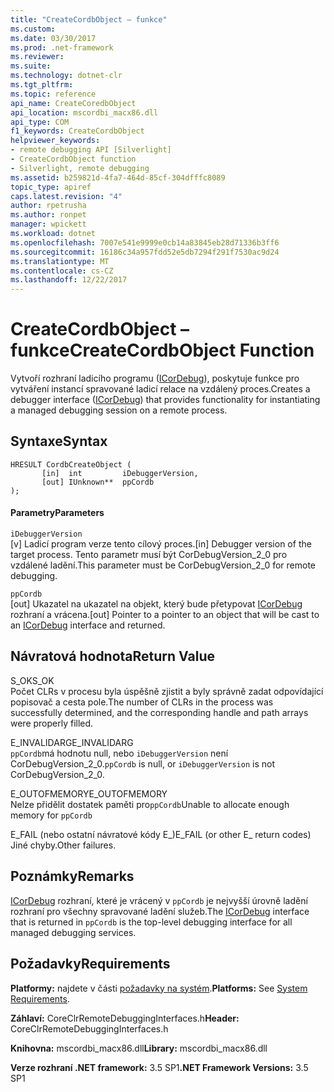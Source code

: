 ```yaml
---
title: "CreateCordbObject – funkce"
ms.custom: 
ms.date: 03/30/2017
ms.prod: .net-framework
ms.reviewer: 
ms.suite: 
ms.technology: dotnet-clr
ms.tgt_pltfrm: 
ms.topic: reference
api_name: CreateCoredbObject
api_location: mscordbi_macx86.dll
api_type: COM
f1_keywords: CreateCordbObject
helpviewer_keywords:
- remote debugging API [Silverlight]
- CreateCordbObject function
- Silverlight, remote debugging
ms.assetid: b259821d-4fa7-464d-85cf-304dfffc8089
topic_type: apiref
caps.latest.revision: "4"
author: rpetrusha
ms.author: ronpet
manager: wpickett
ms.workload: dotnet
ms.openlocfilehash: 7007e541e9999e0cb14a83845eb28d71336b3ff6
ms.sourcegitcommit: 16186c34a957fdd52e5db7294f291f7530ac9d24
ms.translationtype: MT
ms.contentlocale: cs-CZ
ms.lasthandoff: 12/22/2017
---
```

# <a name="createcordbobject-function"></a><span data-ttu-id="c9394-102">CreateCordbObject – funkce</span><span class="sxs-lookup"><span data-stu-id="c9394-102">CreateCordbObject Function</span></span>
<span data-ttu-id="c9394-103">Vytvoří rozhraní ladicího programu ([ICorDebug](../../../../docs/framework/unmanaged-api/debugging/icordebug-interface.md)), poskytuje funkce pro vytváření instancí spravované ladicí relace na vzdálený proces.</span><span class="sxs-lookup"><span data-stu-id="c9394-103">Creates a debugger interface ([ICorDebug](../../../../docs/framework/unmanaged-api/debugging/icordebug-interface.md)) that provides functionality for instantiating a managed debugging session on a remote process.</span></span>  
  
## <a name="syntax"></a><span data-ttu-id="c9394-104">Syntaxe</span><span class="sxs-lookup"><span data-stu-id="c9394-104">Syntax</span></span>  
  
```  
HRESULT CordbCreateObject (  
       [in]  int         iDebuggerVersion,   
       [out] IUnknown**  ppCordb  
);  
```  
  
#### <a name="parameters"></a><span data-ttu-id="c9394-105">Parametry</span><span class="sxs-lookup"><span data-stu-id="c9394-105">Parameters</span></span>  
 `iDebuggerVersion`  
 <span data-ttu-id="c9394-106">[v] Ladicí program verze tento cílový proces.</span><span class="sxs-lookup"><span data-stu-id="c9394-106">[in] Debugger version of the target process.</span></span> <span data-ttu-id="c9394-107">Tento parametr musí být CorDebugVersion_2_0 pro vzdálené ladění.</span><span class="sxs-lookup"><span data-stu-id="c9394-107">This parameter must be CorDebugVersion_2_0 for remote debugging.</span></span>  
  
 `ppCordb`  
 <span data-ttu-id="c9394-108">[out] Ukazatel na ukazatel na objekt, který bude přetypovat [ICorDebug](../../../../docs/framework/unmanaged-api/debugging/icordebug-interface.md) rozhraní a vrácena.</span><span class="sxs-lookup"><span data-stu-id="c9394-108">[out] Pointer to a pointer to an object that will be cast to an [ICorDebug](../../../../docs/framework/unmanaged-api/debugging/icordebug-interface.md) interface and returned.</span></span>  
  
## <a name="return-value"></a><span data-ttu-id="c9394-109">Návratová hodnota</span><span class="sxs-lookup"><span data-stu-id="c9394-109">Return Value</span></span>  
 <span data-ttu-id="c9394-110">S_OK</span><span class="sxs-lookup"><span data-stu-id="c9394-110">S_OK</span></span>  
 <span data-ttu-id="c9394-111">Počet CLRs v procesu byla úspěšně zjistit a byly správně zadat odpovídající popisovač a cesta pole.</span><span class="sxs-lookup"><span data-stu-id="c9394-111">The number of CLRs in the process was successfully determined, and the corresponding handle and path arrays were properly filled.</span></span>  
  
 <span data-ttu-id="c9394-112">E_INVALIDARG</span><span class="sxs-lookup"><span data-stu-id="c9394-112">E_INVALIDARG</span></span>  
 <span data-ttu-id="c9394-113">`ppCordb`má hodnotu null, nebo `iDebuggerVersion` není CorDebugVersion_2_0.</span><span class="sxs-lookup"><span data-stu-id="c9394-113">`ppCordb` is null, or `iDebuggerVersion` is not CorDebugVersion_2_0.</span></span>  
  
 <span data-ttu-id="c9394-114">E_OUTOFMEMORY</span><span class="sxs-lookup"><span data-stu-id="c9394-114">E_OUTOFMEMORY</span></span>  
 <span data-ttu-id="c9394-115">Nelze přidělit dostatek paměti pro`ppCordb`</span><span class="sxs-lookup"><span data-stu-id="c9394-115">Unable to allocate enough memory for `ppCordb`</span></span>  
  
 <span data-ttu-id="c9394-116">E_FAIL (nebo ostatní návratové kódy E_)</span><span class="sxs-lookup"><span data-stu-id="c9394-116">E_FAIL (or other E_ return codes)</span></span>  
 <span data-ttu-id="c9394-117">Jiné chyby.</span><span class="sxs-lookup"><span data-stu-id="c9394-117">Other failures.</span></span>  
  
## <a name="remarks"></a><span data-ttu-id="c9394-118">Poznámky</span><span class="sxs-lookup"><span data-stu-id="c9394-118">Remarks</span></span>  
 <span data-ttu-id="c9394-119">[ICorDebug](../../../../docs/framework/unmanaged-api/debugging/icordebug-interface.md) rozhraní, které je vrácený v `ppCordb` je nejvyšší úrovně ladění rozhraní pro všechny spravované ladění služeb.</span><span class="sxs-lookup"><span data-stu-id="c9394-119">The [ICorDebug](../../../../docs/framework/unmanaged-api/debugging/icordebug-interface.md) interface that is returned in `ppCordb` is the top-level debugging interface for all managed debugging services.</span></span>  
  
## <a name="requirements"></a><span data-ttu-id="c9394-120">Požadavky</span><span class="sxs-lookup"><span data-stu-id="c9394-120">Requirements</span></span>  
 <span data-ttu-id="c9394-121">**Platformy:** najdete v části [požadavky na systém](../../../../docs/framework/get-started/system-requirements.md).</span><span class="sxs-lookup"><span data-stu-id="c9394-121">**Platforms:** See [System Requirements](../../../../docs/framework/get-started/system-requirements.md).</span></span>  
  
 <span data-ttu-id="c9394-122">**Záhlaví:** CoreClrRemoteDebuggingInterfaces.h</span><span class="sxs-lookup"><span data-stu-id="c9394-122">**Header:** CoreClrRemoteDebuggingInterfaces.h</span></span>  
  
 <span data-ttu-id="c9394-123">**Knihovna:** mscordbi_macx86.dll</span><span class="sxs-lookup"><span data-stu-id="c9394-123">**Library:** mscordbi_macx86.dll</span></span>  
  
 <span data-ttu-id="c9394-124">**Verze rozhraní .NET framework:** 3.5 SP1</span><span class="sxs-lookup"><span data-stu-id="c9394-124">**.NET Framework Versions:** 3.5 SP1</span></span>

